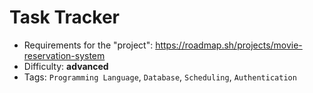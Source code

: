 # Task Tracker
- Requirements for the "project": https://roadmap.sh/projects/movie-reservation-system
- Difficulty: **advanced**
- Tags: `Programming Language`, `Database`, `Scheduling`, `Authentication`